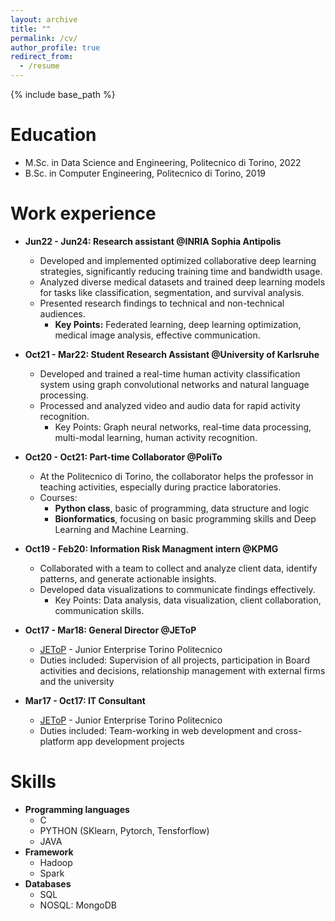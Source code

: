 ```yaml
---
layout: archive
title: ""
permalink: /cv/
author_profile: true
redirect_from:
  - /resume
---
```


{% include base_path %}

Education
======
* M.Sc. in Data Science and Engineering, Politecnico di Torino, 2022
* B.Sc. in Computer Engineering, Politecnico di Torino, 2019

Work experience
======
* **Jun22 - Jun24: Research assistant @INRIA Sophia Antipolis**
  *   Developed and implemented optimized collaborative deep learning strategies, significantly reducing training time and bandwidth usage.
  *   Analyzed diverse medical datasets and trained deep learning models for tasks like classification, segmentation, and survival analysis.
  *   Presented research findings to technical and non-technical audiences.
      *   **Key Points:** Federated learning, deep learning optimization, medical image analysis, effective communication.

* **Oct21 - Mar22: Student Research Assistant @University of Karlsruhe**
  *   Developed and trained a real-time human activity classification system using graph convolutional networks and natural language processing.
  *   Processed and analyzed video and audio data for rapid activity recognition.
      *   Key Points: Graph neural networks, real-time data processing, multi-modal learning, human activity recognition.
  
* **Oct20 - Oct21: Part-time Collaborator @PoliTo**
  * At the Politecnico di Torino, the collaborator helps the professor in teaching activities, especially during practice laboratories.
  * Courses: 
    *  **Python class**, basic of programming, data structure and logic
    *  **Bionformatics**, focusing on basic programming skills and Deep Learning and Machine Learning.

* **Oct19 - Feb20: Information Risk Managment intern @KPMG**
  *   Collaborated with a team to collect and analyze client data, identify patterns, and generate actionable insights.
  *   Developed data visualizations to communicate findings effectively.
      *   Key Points: Data analysis, data visualization, client collaboration, communication skills.

* **Oct17 - Mar18: General Director @JEToP**
  * [JEToP](https://jetop.com/en/) - Junior Enterprise Torino Politecnico
  * Duties included: Supervision of all projects, participation in Board activities and decisions, relationship management with external firms and the university

* **Mar17 - Oct17: IT Consultant**
  * [JEToP](https://jetop.com/en/) - Junior Enterprise Torino Politecnico
  * Duties included: Team-working in web development and cross-platform app development projects


Skills
======
* **Programming languages**
  * C
  * PYTHON (SKlearn, Pytorch, Tensforflow)
  * JAVA
* **Framework**
  * Hadoop
  * Spark
* **Databases**
  * SQL
  * NOSQL: MongoDB
 



